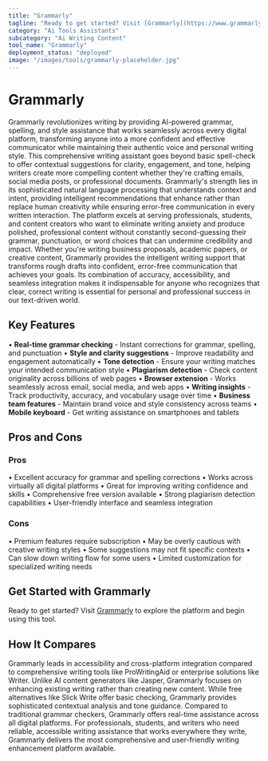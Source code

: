 ```yaml
---
title: "Grammarly"
tagline: "Ready to get started? Visit [Grammarly](https://www.grammarly.com) to explore the platform and begin using this tool...."
category: "Ai Tools Assistants"
subcategory: "Ai Writing Content"
tool_name: "Grammarly"
deployment_status: "deployed"
image: "/images/tools/grammarly-placeholder.jpg"
---
```


# Grammarly

Grammarly revolutionizes writing by providing AI-powered grammar, spelling, and style assistance that works seamlessly across every digital platform, transforming anyone into a more confident and effective communicator while maintaining their authentic voice and personal writing style. This comprehensive writing assistant goes beyond basic spell-check to offer contextual suggestions for clarity, engagement, and tone, helping writers create more compelling content whether they're crafting emails, social media posts, or professional documents. Grammarly's strength lies in its sophisticated natural language processing that understands context and intent, providing intelligent recommendations that enhance rather than replace human creativity while ensuring error-free communication in every written interaction. The platform excels at serving professionals, students, and content creators who want to eliminate writing anxiety and produce polished, professional content without constantly second-guessing their grammar, punctuation, or word choices that can undermine credibility and impact. Whether you're writing business proposals, academic papers, or creative content, Grammarly provides the intelligent writing support that transforms rough drafts into confident, error-free communication that achieves your goals. Its combination of accuracy, accessibility, and seamless integration makes it indispensable for anyone who recognizes that clear, correct writing is essential for personal and professional success in our text-driven world.

## Key Features

• **Real-time grammar checking** - Instant corrections for grammar, spelling, and punctuation
• **Style and clarity suggestions** - Improve readability and engagement automatically
• **Tone detection** - Ensure your writing matches your intended communication style
• **Plagiarism detection** - Check content originality across billions of web pages
• **Browser extension** - Works seamlessly across email, social media, and web apps
• **Writing insights** - Track productivity, accuracy, and vocabulary usage over time
• **Business team features** - Maintain brand voice and style consistency across teams
• **Mobile keyboard** - Get writing assistance on smartphones and tablets

## Pros and Cons

### Pros
• Excellent accuracy for grammar and spelling corrections
• Works across virtually all digital platforms
• Great for improving writing confidence and skills
• Comprehensive free version available
• Strong plagiarism detection capabilities
• User-friendly interface and seamless integration

### Cons
• Premium features require subscription
• May be overly cautious with creative writing styles
• Some suggestions may not fit specific contexts
• Can slow down writing flow for some users
• Limited customization for specialized writing needs

## Get Started with Grammarly

Ready to get started? Visit [Grammarly](https://www.grammarly.com) to explore the platform and begin using this tool.

## How It Compares

Grammarly leads in accessibility and cross-platform integration compared to comprehensive writing tools like ProWritingAid or enterprise solutions like Writer. Unlike AI content generators like Jasper, Grammarly focuses on enhancing existing writing rather than creating new content. While free alternatives like Slick Write offer basic checking, Grammarly provides sophisticated contextual analysis and tone guidance. Compared to traditional grammar checkers, Grammarly offers real-time assistance across all digital platforms. For professionals, students, and writers who need reliable, accessible writing assistance that works everywhere they write, Grammarly delivers the most comprehensive and user-friendly writing enhancement platform available.